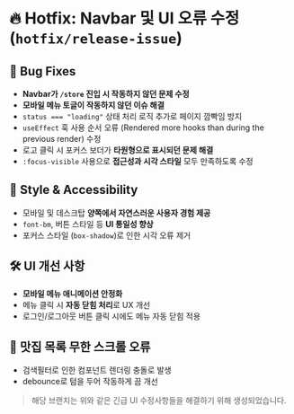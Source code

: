 # 🔥 Hotfix: Navbar 및 UI 오류 수정 (`hotfix/release-issue`)

## 🐛 Bug Fixes

- **Navbar가 `/store` 진입 시 작동하지 않던 문제 수정**
- **모바일 메뉴 토글이 작동하지 않던 이슈 해결**
- `status === "loading"` 상태 처리 로직 추가로 페이지 깜빡임 방지
- `useEffect` 훅 사용 순서 오류 (Rendered more hooks than during the previous render) 수정
- 로고 클릭 시 포커스 보더가 **타원형으로 표시되던 문제 해결**
- `:focus-visible` 사용으로 **접근성과 시각 스타일** 모두 만족하도록 수정

## 💄 Style & Accessibility

- 모바일 및 데스크탑 **양쪽에서 자연스러운 사용자 경험 제공**
- `font-bm`, 버튼 스타일 등 **UI 통일성 향상**
- 포커스 스타일 (`box-shadow`)로 인한 시각 오류 제거

## 🛠️ UI 개선 사항

- **모바일 메뉴 애니메이션 안정화**
- 메뉴 클릭 시 **자동 닫힘 처리**로 UX 개선
- 로그인/로그아웃 버튼 클릭 시에도 메뉴 자동 닫힘 적용

## 💄 맛집 목록 무한 스크롤 오류
- 검색필터로 인한 컴포넌트 렌더링 충돌로 발생
- debounce로 텀을 두어 작동하게 끔 개선


> 해당 브랜치는 위와 같은 긴급 UI 수정사항들을 해결하기 위해 생성되었습니다.